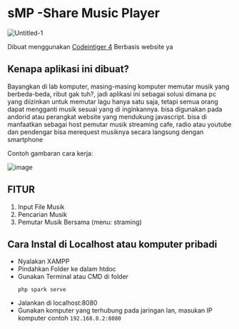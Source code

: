 # sMP -Share Music Player
![Untitled-1](https://github.com/Mabzak-Knight/website_based_shared_music_player/assets/56875726/a2b41c37-8ad5-4a9c-b5e2-84acfdec8dde)



Dibuat menggunakan [Codeintiger 4](https://github.com/codeigniter4/CodeIgniter4) Berbasis website ya

## Kenapa aplikasi ini dibuat?
Bayangkan di lab komputer, masing-masing komputer memutar musik yang berbeda-beda, ribut gak tuh?, jadi aplikasi ini sebagai solusi dimana pc yang diizinkan untuk memutar lagu hanya satu saja, tetapi semua orang dapat mengganti musik sesuai yang di inginkannya. bisa digunakan pada andorid atau perangkat website yang mendukung javascript. bisa di manfaatkan sebagai host pemutar musik streaming cafe, radio atau youtube dan pendengar bisa merequest musiknya secara langsung dengan smartphone

Contoh gambaran cara kerja:

![image](https://github.com/Mabzak-Knight/website_based_shared_music_player/assets/56875726/6a7df21b-c5cb-4c0e-8bcc-c8a6b77bc6c0)


## FITUR
1. Input File Musik
2. Pencarian Musik
3. Pemutar Musik Bersama (menu: straming) 

## Cara Instal di Localhost atau komputer pribadi
- Nyalakan XAMPP
- Pindahkan Folder ke dalam htdoc
- Gunakan Terminal atau CMD di folder
  ```
  php spark serve
  ```
- Jalankan di localhost:8080
- Gunakan komputer yang terhubung pada jaringan lan, masukan IP komputer contoh ```192.168.0.2:8080```

